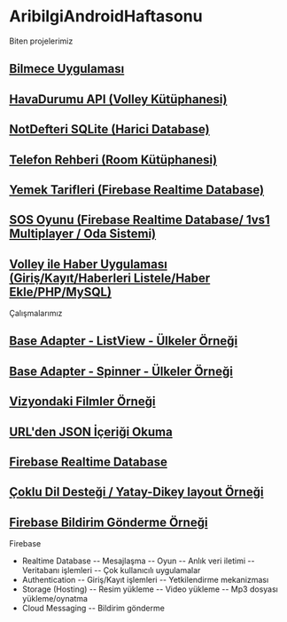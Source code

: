 # AribilgiAndroidHaftasonu

Biten projelerimiz
## <a href="https://github.com/serifgungor/AribilgiAndroidHaftasonu/blob/main/BilmeceUygulamasi.zip">Bilmece Uygulaması</a>
## <a href="https://github.com/serifgungor/AribilgiAndroidHaftasonu/blob/main/HavaDurumuAPI.zip">HavaDurumu API (Volley Kütüphanesi)</a>
## <a href="https://github.com/serifgungor/AribilgiAndroidHaftasonu/blob/main/proje_NotDefteriSQLite_09042022.zip">NotDefteri SQLite (Harici Database)</a>
## <a href="https://github.com/serifgungor/AribilgiAndroidHaftasonu/blob/main/proje_RoomKutuphanesi_23042022.zip">Telefon Rehberi (Room Kütüphanesi)</a>
## <a href="https://github.com/serifgungor/AribilgiAndroidHaftasonu/blob/main/15052022_YemekAppOnline2.zip">Yemek Tarifleri (Firebase Realtime Database)</a>
## <a href="https://github.com/serifgungor/AribilgiAndroidHaftasonu/blob/main/07052022_SOS_Oyunu.zip">SOS Oyunu (Firebase Realtime Database/ 1vs1 Multiplayer / Oda Sistemi)</a>
## <a href="https://github.com/serifgungor/AribilgiAndroidHaftasonu/blob/main/21052022_VolleyIleGirisKayit.zip">Volley ile Haber Uygulaması (Giriş/Kayıt/Haberleri Listele/Haber Ekle/PHP/MySQL)</a>

Çalışmalarımız

## <a href="https://github.com/serifgungor/AribilgiAndroidHaftasonu/blob/main/BaseAdapter_Ulkeler.zip">Base Adapter - ListView - Ülkeler Örneği</a>
## <a href="https://github.com/serifgungor/AribilgiAndroidHaftasonu/blob/main/BaseAdapter_Spinner.zip">Base Adapter - Spinner - Ülkeler Örneği</a>
## <a href="https://github.com/serifgungor/AribilgiAndroidHaftasonu/blob/main/VizyondakiFilmler.zip">Vizyondaki Filmler Örneği</a>
## <a href="https://github.com/serifgungor/AribilgiAndroidHaftasonu/blob/main/JsonReadFromUrl.zip">URL'den JSON İçeriği Okuma</a>
## <a href="https://github.com/serifgungor/AribilgiAndroidHaftasonu/blob/main/FirebaseRealtimeDatabase_OgrencilerOrnegi_23042022.zip">Firebase Realtime Database</a>
## <a href="https://github.com/serifgungor/AribilgiAndroidHaftasonu/blob/main/22052022_CokluDilDestegi.zip">Çoklu Dil Desteği / Yatay-Dikey layout Örneği</a>
## <a href="https://github.com/serifgungor/AribilgiAndroidHaftasonu/blob/main/22052022_BildirimGondermeFirebase.zip">Firebase Bildirim Gönderme Örneği</a>


Firebase
- Realtime Database
-- Mesajlaşma
-- Oyun
-- Anlık veri iletimi
-- Veritabanı işlemleri
-- Çok kullanıcılı uygulamalar
- Authentication
-- Giriş/Kayıt işlemleri
-- Yetkilendirme mekanizması
- Storage (Hosting)
-- Resim yükleme
-- Video yükleme
-- Mp3 dosyası yükleme/oynatma
- Cloud Messaging
-- Bildirim gönderme

